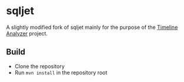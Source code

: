 # sqljet
A slightly modified fork of sqljet mainly for the purpose of the [Timeline Analyzer](https://github.com/nesfit/timeline-analyzer) project.

## Build

- Clone the repository
- Run `mvn install` in the repository root 


